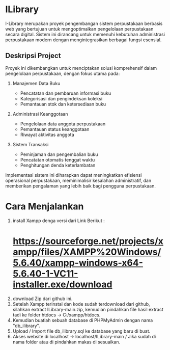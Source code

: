 # ILibrary
I-Library merupakan proyek pengembangan sistem perpustakaan berbasis web yang bertujuan untuk mengoptimalkan pengelolaan perpustakaan secara digital. Sistem ini dirancang untuk memenuhi kebutuhan administrasi perpustakaan modern dengan mengintegrasikan berbagai fungsi esensial.

## Deskripsi Project
Proyek ini dikembangkan untuk menciptakan solusi komprehensif dalam pengelolaan perpustakaan, dengan fokus utama pada:

1. Manajemen Data Buku
    - Pencatatan dan pembaruan informasi buku
    - Kategorisasi dan pengindeksan koleksi
    - Pemantauan stok dan ketersediaan buku

2. Administrasi Keanggotaan
    - Pengelolaan data anggota perpustakaan
    - Pemantauan status keanggotaan
    - Riwayat aktivitas anggota

3. Sistem Transaksi
    - Peminjaman dan pengembalian buku
    - Pencatatan otomatis tenggat waktu
    - Penghitungan denda keterlambatan

Implementasi sistem ini diharapkan dapat meningkatkan efisiensi operasional perpustakaan, meminimalisir kesalahan administratif, dan memberikan pengalaman yang lebih baik bagi pengguna perpustakaan.

# Cara Menjalankan
1. install Xampp denga versi dari Link Berikut :
   # https://sourceforge.net/projects/xampp/files/XAMPP%20Windows/5.6.40/xampp-windows-x64-5.6.40-1-VC11-installer.exe/download
2. download Zip dari github ini.
3. Setelah Xampp terinstal dan kode sudah terdownload dari github, silahkan extract ILibrary-main.zip, kemudian pindahkan file hasil extract tadi ke folder htdocs -> C:/xampp/htdocs.
4. Kemudian buatlah sebuah database di PHPMyAdmin dengan nama "db_ilibrary".
5. Upload / Import file db_ilibrary.sql ke database yang baru di buat.
6. Akses website di localhost -> localhost/ILibrary-main / Jika sudah di nama folder atau di pindahkan makas di sesuaikan.
